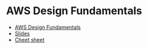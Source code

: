 # AWS Design Fundamentals

- [AWS Design Fundamentals](https://learning.oreilly.com/live-events/aws-design-fundamentals/0636920096313/0636920091873/)
- [Slides](https://on24static.akamaized.net/event/39/75/35/3/rt/1/documents/resourceList1673969509220/awsdesign726221658836466963.pdf)
- [Cheet sheet](https://on24static.akamaized.net/event/39/75/35/3/rt/1/documents/resourceList1673969533136/cheatsheetsandtestquestions1650555383322.pdf)